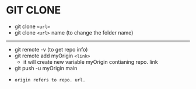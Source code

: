 # GIT CLONE

* git clone ``<url>``
* git clone ``<url>`` name (to change the folder name)
---
* git remote -v (to get repo info)
* git remote add myOrigin ``<link>``
   * it will create new variable myOrigin contianing repo. link
* git push -u myOrigin main

- ```origin refers to repo. url.```